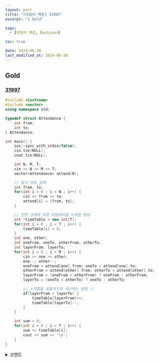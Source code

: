 ```yaml
---
layout: post
title: "[데일리 백준] 31997"
excerpt: "1 Gold"

tags:
  - [데일리 백준, Backjoon]

toc: true

date: 2024-06-30
last_modified_at: 2024-06-30
---
```

## Gold
### [31997][def]

```c++
#include <iostream>
#include <vector>
using namespace std;

typedef struct Attendance {
    int from;
    int to;
} Attendance;

int main() {
    ios::sync_with_stdio(false);
    cin.tie(NULL);
    cout.tie(NULL);

    int N, M, T;
    cin >> N >> M >> T;
    vector<Attendance> attend(N);

    // 참석 정보 입력
    int from, to;
    for(int i = 0 ; i < N ; i++) {
        cin >> from >> to;
        attend[i] = {from, to};
    }

    // 친한 관계에 따른 타임테이블 누적합 완성
    int *timeTable = new int[T];
    for(int i = 0 ; i < T ; i++) {
        timeTable[i] = 0;
    }
    int one, other;
    int oneFrom, oneTo, otherFrom, otherTo;
    int layerFrom, layerTo;
    for(int i = 0 ; i < M ; i++) {
        cin >> one >> other;
        one--; other--;
        oneFrom = attend[one].from; oneTo = attend[one].to;
        otherFrom = attend[other].from; otherTo = attend[other].to;
        layerFrom = (oneFrom > otherFrom) ? oneFrom : otherFrom;
        layerTo = (oneTo < otherTo) ? oneTo : otherTo;

        // 누적합을 효율적으로 계산하는 방법 !!
        if(layerFrom < layerTo) {
            timeTable[layerFrom]++;
            timeTable[layerTo]--;
        }
    }

    int sum = 0;
    for(int i = 0 ; i < T ; i++) {
        sum += timeTable[i];
        cout << sum << '\n';
    }
}
```

<details>
<summary>코멘트</summary>
<div markdown="1">

- 특정 범위에 값을 누적할 때(레이어 시킬 때), 반복문을 사용하여 누적시키는 것은 비효율적이다.  

- 아주 효율적인 방법이 있다.  
  - 시작 인덱스에 `+ a`, 종료 인덱스 + 1에 `- a`
  - 그리고 마지막에 한 번의 루프를 돌며 값을 누적시키는 것이다.  
  - 위 문제에서 이 방법을 사용했다.  
  - 매우 시간적으로 효율적이다.  

  <br>

- 그리고 추가적으로, `set` 보다는 `vector`가 메모리 소모량이 적다.  

</div>
</details> 

[def]: https://www.acmicpc.net/problem/31997
